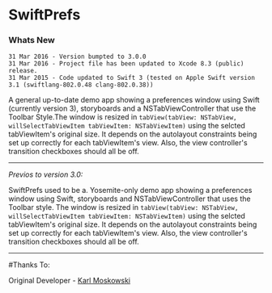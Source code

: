 # SwiftPrefs

### Whats New

```
31 Mar 2016 - Version bumpted to 3.0.0
31 Mar 2016 - Project file has been updated to Xcode 8.3 (public) release.
31 Mar 2015 - Code updated to Swift 3 (tested on Apple Swift version 3.1 (swiftlang-802.0.48 clang-802.0.38))
```

A general up-to-date demo app showing a preferences window using Swift (currently version 3), storyboards and a NSTabViewController that use the Toolbar Style.The window is resized in `tabView(tabView: NSTabView, willSelectTabViewItem tabViewItem: NSTabViewItem)` using the selcted tabViewItem's original size. It depends on the autolayout constraints being set up correctly for each tabViewItem's view. Also, the view controller's transition checkboxes should all be off.
    


---

*Previos to version 3.0:*

SwiftPrefs used to be a. Yosemite-only demo app showing a preferences window using Swift, storyboards and NSTabViewController that uses the Toolbar style. The window is resized in `tabView(tabView: NSTabView, willSelectTabViewItem tabViewItem: NSTabViewItem)` using the selcted tabViewItem's original size. It depends on the autolayout constraints being set up correctly for each tabViewItem's view. Also, the view controller's transition checkboxes should all be off.


---


#Thanks To:

Original Developer - [Karl Moskowski](https://github.com/kolpanic/)

